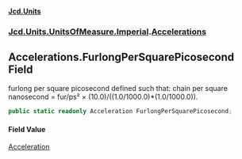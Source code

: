 #### [Jcd.Units](index 'index')
### [Jcd.Units.UnitsOfMeasure.Imperial](Jcd.Units.UnitsOfMeasure.Imperial 'Jcd.Units.UnitsOfMeasure.Imperial').[Accelerations](Accelerations 'Jcd.Units.UnitsOfMeasure.Imperial.Accelerations')

## Accelerations.FurlongPerSquarePicosecond Field

furlong per square picosecond defined such that: chain per square nanosecond = fur/ps² ×
(10.0)/((1.0/1000.0)*(1.0/1000.0)).

```csharp
public static readonly Acceleration FurlongPerSquarePicosecond;
```

#### Field Value
[Acceleration](Acceleration 'Jcd.Units.UnitTypes.Acceleration')